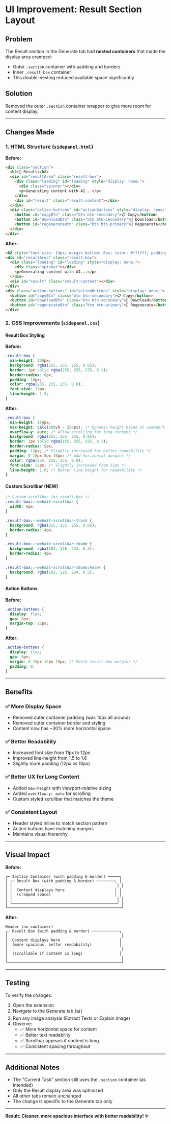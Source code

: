 # UI Improvement: Result Section Layout

## Problem
The Result section in the Generate tab had **nested containers** that made the display area cramped:
- Outer `.section` container with padding and borders
- Inner `.result-box` container
- This double-nesting reduced available space significantly

## Solution
Removed the outer `.section` container wrapper to give more room for content display.

---

## Changes Made

### 1. HTML Structure (`sidepanel.html`)

**Before:**
```html
<div class="section">
  <h2>📝 Result</h2>
  <div id="resultArea" class="result-box">
    <div class="loading" id="loading" style="display: none;">
      <div class="spinner"></div>
      <p>Generating content with AI...</p>
    </div>
    <div id="result" class="result-content"></div>
  </div>
  <div class="action-buttons" id="actionButtons" style="display: none;">
    <button id="copyBtn" class="btn btn-secondary">📋 Copy</button>
    <button id="downloadBtn" class="btn btn-secondary">💾 Download</button>
    <button id="regenerateBtn" class="btn btn-primary">🔄 Regenerate</button>
  </div>
</div>
```

**After:**
```html
<h2 style="font-size: 14px; margin-bottom: 8px; color: #ffffff; padding: 0 10px;">📝 Result</h2>
<div id="resultArea" class="result-box">
  <div class="loading" id="loading" style="display: none;">
    <div class="spinner"></div>
    <p>Generating content with AI...</p>
  </div>
  <div id="result" class="result-content"></div>
</div>
<div class="action-buttons" id="actionButtons" style="display: none;">
  <button id="copyBtn" class="btn btn-secondary">📋 Copy</button>
  <button id="downloadBtn" class="btn btn-secondary">💾 Download</button>
  <button id="regenerateBtn" class="btn btn-primary">🔄 Regenerate</button>
</div>
```

### 2. CSS Improvements (`sidepanel.css`)

#### Result Box Styling
**Before:**
```css
.result-box {
  min-height: 150px;
  background: rgba(255, 255, 255, 0.05);
  border: 1px solid rgba(255, 255, 255, 0.1);
  border-radius: 6px;
  padding: 10px;
  color: rgba(255, 255, 255, 0.9);
  font-size: 11px;
  line-height: 1.5;
}
```

**After:**
```css
.result-box {
  min-height: 150px;
  max-height: calc(100vh - 250px); /* Dynamic height based on viewport */
  overflow-y: auto; /* Allow scrolling for long content */
  background: rgba(255, 255, 255, 0.05);
  border: 1px solid rgba(255, 255, 255, 0.1);
  border-radius: 6px;
  padding: 12px; /* Slightly increased for better readability */
  margin: 0 10px 8px 10px; /* Add horizontal margins */
  color: rgba(255, 255, 255, 0.9);
  font-size: 12px; /* Slightly increased from 11px */
  line-height: 1.6; /* Better line height for readability */
}
```

#### Custom Scrollbar (NEW)
```css
/* Custom scrollbar for result-box */
.result-box::-webkit-scrollbar {
  width: 8px;
}

.result-box::-webkit-scrollbar-track {
  background: rgba(255, 255, 255, 0.05);
  border-radius: 4px;
}

.result-box::-webkit-scrollbar-thumb {
  background: rgba(102, 126, 234, 0.3);
  border-radius: 4px;
}

.result-box::-webkit-scrollbar-thumb:hover {
  background: rgba(102, 126, 234, 0.5);
}
```

#### Action Buttons
**Before:**
```css
.action-buttons {
  display: flex;
  gap: 8px;
  margin-top: 12px;
}
```

**After:**
```css
.action-buttons {
  display: flex;
  gap: 8px;
  margin: 0 10px 12px 10px; /* Match result-box margins */
  padding: 0;
}
```

---

## Benefits

### ✅ More Display Space
- Removed outer container padding (was 10px all around)
- Removed outer container border and styling
- Content now has ~30% more horizontal space

### ✅ Better Readability
- Increased font size from 11px to 12px
- Improved line-height from 1.5 to 1.6
- Slightly more padding (12px vs 10px)

### ✅ Better UX for Long Content
- Added `max-height` with viewport-relative sizing
- Added `overflow-y: auto` for scrolling
- Custom styled scrollbar that matches the theme

### ✅ Consistent Layout
- Header styled inline to match section pattern
- Action buttons have matching margins
- Maintains visual hierarchy

---

## Visual Impact

**Before:**
```
┌─ Section Container (with padding & border) ─────┐
│ ┌─ Result Box (with padding & border) ────────┐ │
│ │                                              │ │
│ │  Content displays here                      │ │
│ │  (cramped space)                            │ │
│ │                                              │ │
│ └──────────────────────────────────────────────┘ │
└──────────────────────────────────────────────────┘
```

**After:**
```
Header (no container)
┌─ Result Box (with padding & border) ────────────┐
│                                                  │
│  Content displays here                          │
│  (more spacious, better readability)            │
│                                                  │
│  (scrollable if content is long)                │
│                                                  │
└──────────────────────────────────────────────────┘
```

---

## Testing

To verify the changes:
1. Open the extension
2. Navigate to the Generate tab (📊)
3. Run any image analysis (Extract Texts or Explain Image)
4. Observe:
   - ✅ More horizontal space for content
   - ✅ Better text readability
   - ✅ Scrollbar appears if content is long
   - ✅ Consistent spacing throughout

---

## Additional Notes

- The "Current Task" section still uses the `.section` container (as intended)
- Only the Result display area was optimized
- All other tabs remain unchanged
- The change is specific to the Generate tab only

---

**Result: Cleaner, more spacious interface with better readability! ✨**
